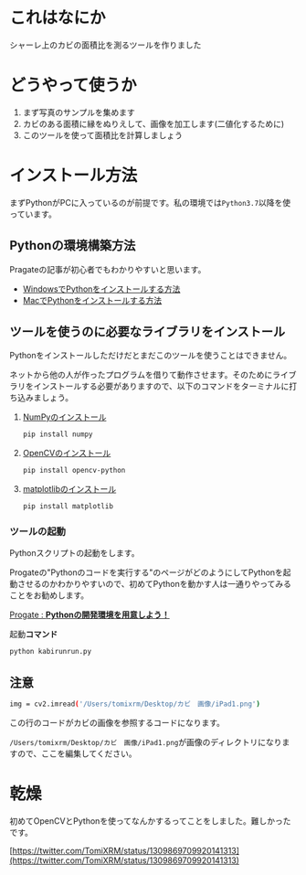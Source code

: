 # これはなにか

シャーレ上のカビの面積比を測るツールを作りました

# どうやって使うか

1. まず写真のサンプルを集めます
2. カビのある面積に縁をぬりえして、画像を加工します(二値化するために)
3. このツールを使って面積比を計算しましょう

# インストール方法

まずPythonがPCに入っているのが前提です。私の環境では`Python3.7`以降を使っています。

## Pythonの環境構築方法

Pragateの記事が初心者でもわかりやすいと思います。

- [WindowsでPythonをインストールする方法](https://prog-8.com/docs/python-env-win)
- [MacでPythonをインストールする方法](https://prog-8.com/docs/python-env)

## ツールを使うのに必要なライブラリをインストール

Pythonをインストールしただけだとまだこのツールを使うことはできません。

ネットから他の人が作ったプログラムを借りて動作させます。そのためにライブラリをインストールする必要がありますので、以下のコマンドをターミナルに打ち込みましょう。

1. [NumPyのインストール](https://pypi.org/project/numpy/)
    
    ```bash
    pip install numpy
    ```
    
2. [OpenCVのインストール](https://pypi.org/project/opencv-python/)
    
    ```bash
    pip install opencv-python
    ```
    
3. [matplotlibのインストール](https://pypi.org/project/matplotlib/)
    
    ```bash
    pip install matplotlib
    ```
    

### ツールの起動

Pythonスクリプトの起動をします。

Progateの"Pythonのコードを実行する"のページがどのようにしてPythonを起動させるのかわかりやすいので、初めてPythonを動かす人は一通りやってみることをお勧めします。

[Progate : **Pythonの開発環境を用意しよう！**](https://prog-8.com/docs/python-env)

起動**コマンド**

```bash
python kabirunrun.py
```

## 注意

```bash
img = cv2.imread('/Users/tomixrm/Desktop/カビ　画像/iPad1.png')
```

この行のコードがカビの画像を参照するコードになります。

`/Users/tomixrm/Desktop/カビ　画像/iPad1.png`が画像のディレクトリになりますので、ここを編集してください。

# 乾燥

初めてOpenCVとPythonを使ってなんかするってことをしました。難しかったです。

[https://twitter.com/TomiXRM/status/1309869709920141313](https://twitter.com/TomiXRM/status/1309869709920141313)
